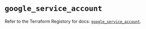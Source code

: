 # `google_service_account`

Refer to the Terraform Registory for docs: [`google_service_account`](https://registry.terraform.io/providers/hashicorp/google-beta/4.73.1/docs/resources/google_service_account).
